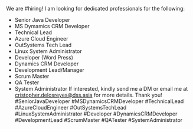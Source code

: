 We are #hiring!
I am looking for dedicated professionals for the following:
- Senior Java Developer
- MS Dymamics CRM Developer
- Technical Lead
- Azure Cloud Engineer
- OutSystems Tech Lead
- Linux System Administrator
- Developer (Word Press)
- Dynamics CRM Developer
- Development Lead/Manager
- Scrum Master
- QA Tester
- System Administrator
If interested, kindly send me a DM or email me at cristopher.delosreyes@dss.asia for more details. Thank you!
#SeniorJavaDeveloper #MSDynamicsCRMDeveloper #TechnicalLead
#AzureCloudEngineer #OutSystemsTechLead #LinuxSystemAdministrator
#Developer #DynamicsCRMDeveloper #DevelopmentLead #ScrumMaster #QATester #SystemAdministrator
